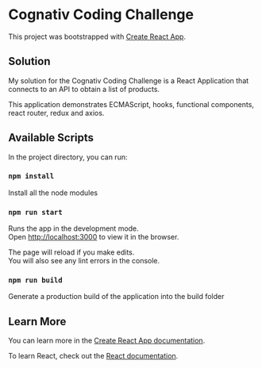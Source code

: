 # Cognativ Coding Challenge

This project was bootstrapped with [Create React App](https://github.com/facebook/create-react-app).

## Solution

My solution for the Cognativ Coding Challenge is a React Application that connects to an API to obtain a list of products.

This application demonstrates ECMAScript, hooks, functional components, react router, redux and axios.

## Available Scripts

In the project directory, you can run:

### `npm install`

Install all the node modules

### `npm run start`

Runs the app in the development mode.<br>
Open [http://localhost:3000](http://localhost:3000) to view it in the browser.

The page will reload if you make edits.<br>
You will also see any lint errors in the console.

### `npm run build`

Generate a production build of the application into the build folder

## Learn More

You can learn more in the [Create React App documentation](https://facebook.github.io/create-react-app/docs/getting-started).

To learn React, check out the [React documentation](https://reactjs.org/).
